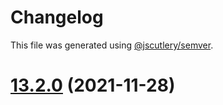 # Changelog

This file was generated using [@jscutlery/semver](https://github.com/jscutlery/semver).

# [13.2.0](https://github.com/srleecode/domain/compare/v1.0.0...v13.2.0) (2021-11-28)
